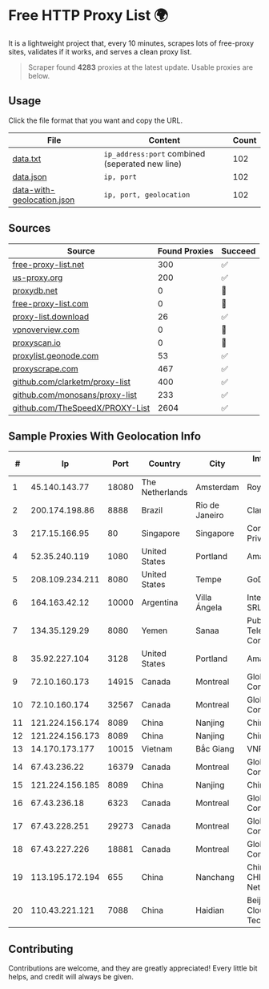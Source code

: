 
# Free HTTP Proxy List 🌍

It is a lightweight project that, every 10 minutes, scrapes lots of free-proxy sites, validates if it works, and serves a clean proxy list.


> Scraper found **4283** proxies at the latest update. Usable proxies are below.

## Usage

Click the file format that you want and copy the URL.


|File|Content|Count|
|----|-------|-----|
|[data.txt](https://raw.githubusercontent.com/themiralay/Proxy-List-World/master/data.txt)|`ip_address:port` combined (seperated new line)|102|
|[data.json](https://raw.githubusercontent.com/themiralay/Proxy-List-World/master/data.json)|`ip, port`|102|
|[data-with-geolocation.json](https://raw.githubusercontent.com/themiralay/Proxy-List-World/master/data-with-geolocation.json)|`ip, port, geolocation`|102|

## Sources

|Source|Found Proxies|Succeed|
|------|-------------|-------|
|[free-proxy-list.net](https://free-proxy-list.net)|300|✅|
|[us-proxy.org](https://www.us-proxy.org)|200|✅|
|[proxydb.net](http://proxydb.net)|0|🚫|
|[free-proxy-list.com](https://free-proxy-list.com/?page=&port=&type%5B%5D=http&type%5B%5D=https&up_time=0&search=Search)|0|🚫|
|[proxy-list.download](https://www.proxy-list.download/HTTP)|26|✅|
|[vpnoverview.com](https://vpnoverview.com/privacy/anonymous-browsing/free-proxy-servers)|0|🚫|
|[proxyscan.io](https://www.proxyscan.io)|0|🚫|
|[proxylist.geonode.com](https://proxylist.geonode.com/api/proxy-list?limit=300&page=1&sort_by=lastChecked&sort_type=desc&protocols=http,https)|53|✅|
|[proxyscrape.com](https://api.proxyscrape.com/v2/?request=displayproxies&protocol=http&timeout=10000&country=all&ssl=all&anonymity=all)|467|✅|
|[github.com/clarketm/proxy-list](https://raw.githubusercontent.com/clarketm/proxy-list/master/proxy-list-raw.txt)|400|✅|
|[github.com/monosans/proxy-list](https://raw.githubusercontent.com/monosans/proxy-list/main/proxies/http.txt)|233|✅|
|[github.com/TheSpeedX/PROXY-List](https://raw.githubusercontent.com/TheSpeedX/PROXY-List/master/http.txt)|2604|✅|


## Sample Proxies With Geolocation Info

|#|Ip|Port|Country|City|Internet Service Provider|
|-|--|----|-------|----|-------------------------|
|1|45.140.143.77|18080|The Netherlands|Amsterdam|RoyaleHosting BV|
|2|200.174.198.86|8888|Brazil|Rio de Janeiro|Claro S.A|
|3|217.15.166.95|80|Singapore|Singapore|Contabo Asia Private Limited|
|4|52.35.240.119|1080|United States|Portland|Amazon.com, Inc.|
|5|208.109.234.211|8080|United States|Tempe|GoDaddy.com, LLC|
|6|164.163.42.12|10000|Argentina|Villa Ángela|Interret Villa Angela SRL|
|7|134.35.129.29|8080|Yemen|Sanaa|Public Telecommunication Corporation|
|8|35.92.227.104|3128|United States|Portland|Amazon.com, Inc.|
|9|72.10.160.173|14915|Canada|Montreal|GloboTech Communications|
|10|72.10.160.174|32567|Canada|Montreal|GloboTech Communications|
|11|121.224.156.174|8089|China|Nanjing|China Telecom|
|12|121.224.156.173|8089|China|Nanjing|China Telecom|
|13|14.170.173.177|10015|Vietnam|Bắc Giang|VNPT-VNNIC|
|14|67.43.236.22|16379|Canada|Montreal|GloboTech Communications|
|15|121.224.156.185|8089|China|Nanjing|China Telecom|
|16|67.43.236.18|6323|Canada|Montreal|GloboTech Communications|
|17|67.43.228.251|29273|Canada|Montreal|GloboTech Communications|
|18|67.43.227.226|18881|Canada|Montreal|GloboTech Communications|
|19|113.195.172.194|655|China|Nanchang|China Unicom CHINA169 Network|
|20|110.43.221.121|7088|China|Haidian|Beijing Kingsoft Cloud Internet Technology Co|



## Contributing

Contributions are welcome, and they are greatly appreciated! Every
little bit helps, and credit will always be given.

